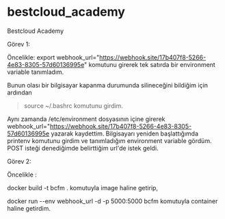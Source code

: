 # bestcloud_academy
Bestcloud Academy


Görev 1:

Öncelikle: export webhook_url="https://webhook.site/17b407f8-5266-4e83-8305-57d60136995e" komutunu girerek tek satırda bir environment variable tanımladım. 

Bunun olası bir bilgisayar kapanma durumunda silineceğini bildiğim için ardından

> source ~/.bashrc komutunu girdim.

Aynı zamanda /etc/environment dosyasının içine girerek webhook_url="https://webhook.site/17b407f8-5266-4e83-8305-57d60136995e yazarak kaydettim. Bilgisayarı yeniden başlattığımda printenv komutunu girdim ve tanımladığım environment variable gördüm. POST isteği denediğimde belirttiğim url'de istek geldi.

Görev 2:

Öncelikle : 

docker build -t bcfm . komutuyla image haline getirip,


docker run --env webhook_url -d -p 5000:5000 bcfm komutuyla container haline getirdim.
